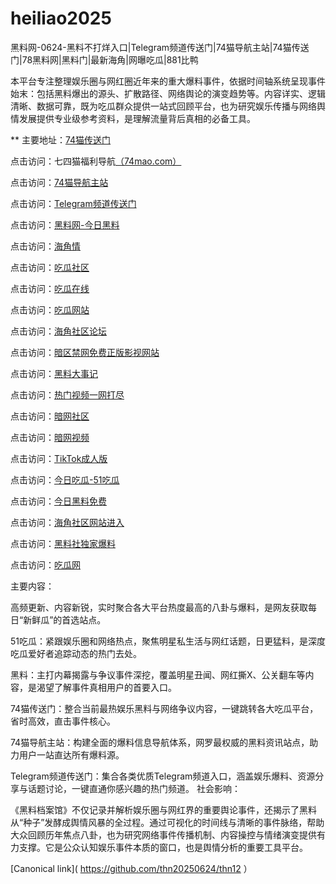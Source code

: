 # heiliao2025
黑料网-0624-黑料不打烊入口|Telegram频道传送门|74猫导航主站|74猫传送门|78黑料网|黑料门|最新海角|网曝吃瓜|881比鸭

本平台专注整理娱乐圈与网红圈近年来的重大爆料事件，依据时间轴系统呈现事件始末：包括黑料爆出的源头、扩散路径、网络舆论的演变趋势等。内容详实、逻辑清晰、数据可靠，既为吃瓜群众提供一站式回顾平台，也为研究娱乐传播与网络舆情发展提供专业级参考资料，是理解流量背后真相的必备工具。

** 主要地址：<a href="https://74mao.com/">74猫传送门</a>

点击访问：七四猫福利导航<a href="https://74mao.com/">（74mao.com）</a>

点击访问：<a href="https://74mao.com/">74猫导航主站</a>

点击访问：<a href="https://74mao.com/">Telegram频道传送门</a>

点击访问：<a href="https://hl373.pages.dev/">黑料网-今日黑料</a>

点击访问：<a href="https://hj-1233.pages.dev/">海角情</a>

点击访问：<a href="https://cg863.pages.dev/">吃瓜社区</a>

点击访问：<a href="https://hj-1226.pages.dev/">吃瓜在线</a>

点击访问：<a href="https://cg81-01.pages.dev/">吃瓜网站</a>

点击访问：<a href="https://hj-1218.pages.dev/">海角社区论坛</a>

点击访问：<a href="https://aw5-03.pages.dev/">暗区禁网免费正版影视网站</a>

点击访问：<a href="https://hl402.pages.dev/">黑料大事记</a>

点击访问：<a href="https://pi11.pages.dev/">热门视频一网打尽</a>

点击访问：<a href="https://aw2-03.pages.dev/">暗网社区</a>

点击访问：<a href="https://aw8-02.pages.dev/">暗网视频</a>

点击访问：<a href="https://pi90.pages.dev/">TikTok成人版</a>

点击访问：<a href="https://hl423.pages.dev/">今日吃瓜-51吃瓜</a>

点击访问：<a href="https://hl419.pages.dev/">今日黑料免费</a>

点击访问：<a href="https://hj-1216.pages.dev/">海角社区网站进入</a>

点击访问：<a href="https://hl417.pages.dev/">黑料社独家爆料</a>

点击访问：<a href="https://hl413.pages.dev/">吃瓜网</a>

主要内容：

高频更新、内容新锐，实时聚合各大平台热度最高的八卦与爆料，是网友获取每日“新鲜瓜”的首选站点。

51吃瓜：紧跟娱乐圈和网络热点，聚焦明星私生活与网红话题，日更猛料，是深度吃瓜爱好者追踪动态的热门去处。

黑料：主打内幕揭露与争议事件深挖，覆盖明星丑闻、网红撕X、公关翻车等内容，是渴望了解事件真相用户的首要入口。

74猫传送门：整合当前最热娱乐黑料与网络争议内容，一键跳转各大吃瓜平台，省时高效，直击事件核心。

74猫导航主站：构建全面的爆料信息导航体系，网罗最权威的黑料资讯站点，助力用户一站直达所有爆料源。

Telegram频道传送门：集合各类优质Telegram频道入口，涵盖娱乐爆料、资源分享与话题讨论，一键直通你感兴趣的热门频道。
社会影响：

《黑料档案馆》不仅记录并解析娱乐圈与网红界的重要舆论事件，还揭示了黑料从“种子”发酵成舆情风暴的全过程。通过可视化的时间线与清晰的事件脉络，帮助大众回顾历年焦点八卦，也为研究网络事件传播机制、内容操控与情绪演变提供有力支撑。它是公众认知娱乐事件本质的窗口，也是舆情分析的重要工具平台。


[Canonical link]( https://github.com/thn20250624/thn12 ）
